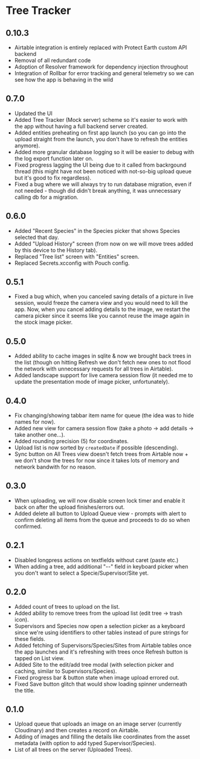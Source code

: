 #  Tree Tracker

## 0.10.3
- Airtable integration is entirely replaced with Protect Earth custom API backend
- Removal of all redundant code
- Adoption of Resolver framework for dependency injection throughout
- Integration of Rollbar for error tracking and general telemetry so we can see how the app is behaving in the wild

## 0.7.0
- Updated the UI
- Added Tree Tracker (Mock server) scheme so it's easier to work with the app without having a full backend server created.
- Added entities preheating on first app launch (so you can go into the upload straight from the launch, you don't have to refresh the entities anymore).
- Added more granular database logging so it will be easier to debug with the log export function later on.
- Fixed progress lagging the UI being due to it called from backrgound thread (this might have not been noticed with not-so-big upload queue but it's good to fix regardless).
- Fixed a bug where we will always try to run database migration, even if not needed - though did didn't break anything, it was unnecessary calling db for a migration.

## 0.6.0
- Added "Recent Species" in the Species picker that shows Species selected that day.
- Added "Upload History" screen (from now on we will move trees added by this device to the History tab).
- Replaced "Tree list" screen with "Entities" screen.
- Replaced Secrets.xcconfig with Pouch config.

## 0.5.1
- Fixed a bug which, when you canceled saving details of a picture in live session, would freeze the camera view and you would need to kill the app. Now, when you cancel adding details to the image, we restart the camera picker since it seems like you cannot reuse the image again in the stock image picker.

## 0.5.0
- Added ability to cache images in sqlite & now we brought back trees in the list (though on hitting Refresh we don't fetch new ones to not flood the network with unnecessary requests for all trees in Airtable).
- Added landscape support for live camera session flow (it needed me to update the presentation mode of image picker, unfortunately).

## 0.4.0
- Fix changing/showing tabbar item name for queue (the idea was to hide names for now).
- Added new view for camera session flow (take a photo -> add details -> take another one...).
- Added rounding precision (5) for coordinates.
- Upload list is now sorted by `createdDate` if possible (descending).
- Sync button on All Trees view doesn't fetch trees from Airtable now + we don't show the trees for now since it takes lots of memory and network bandwith for no reason.

## 0.3.0
- When uploading, we will now disable screen lock timer and enable it back on after the upload finishes/errors out.
- Added delete all button to Upload Queue view - prompts with alert to confirm deleting all items from the queue and proceeds to do so when confirmed.

## 0.2.1
- Disabled longpress actions on textfields without caret (paste etc.)
- When adding a tree, add additional "--" field in keyboard picker when you don't want to select a Specie/Supervisor/Site yet.

## 0.2.0
- Added count of trees to upload on the list.
- Added ability to remove trees from the upload list (edit tree -> trash icon).
- Supervisors and Species now open a selection picker as a keyboard since we're using identifiers to other tables instead of pure strings for these fields.
- Added fetching of Supervisors/Species/Sites from Airtable tables once the app launches and it's refreshing with trees once Refresh button is tapped on List view. 
- Added Site to the edit/add tree modal (with selection picker and caching, similar to Supervisors/Species).
- Fixed progress bar & button state when image upload errored out.
- Fixed Save button glitch that would show loading spinner underneath the title.

## 0.1.0
- Upload queue that uploads an image on an image server (currently Cloudinary) and then creates a record on Airtable.
- Adding of images and filling the details like coordinates from the asset metadata (with option to add typed Supervisor/Species).
- List of all trees on the server (Uploaded Trees).
